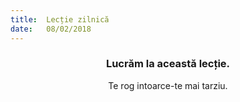 ```yaml
---
title:  Lecție zilnică
date:   08/02/2018
---
```


### <center>Lucrăm la această lecție.</center>
<center>Te rog intoarce-te mai tarziu.</center>